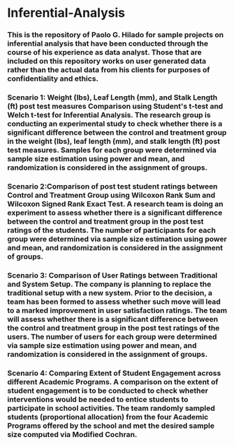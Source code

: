 # Inferential-Analysis
### This is the repository of Paolo G. Hilado for sample projects on inferential analysis that have been conducted through the course of his experience as data analyst. Those that are included on this repository works on user generated data rather than the actual data from his clients for purposes of confidentiality and ethics. 

### Scenario 1: Weight (lbs), Leaf Length (mm), and Stalk Length (ft) post test measures Comparison using Student's t-test and Welch t-test for Inferential Analysis. The research group is conducting an experimental study to check whether there is a significant difference between the control and treatment group in the weight (lbs), leaf length (mm), and stalk length (ft) post test measures. Samples for each group were determined via sample size estimation using power and mean, and randomization is considered in the assignment of groups.

### Scenario 2:Comparison of post test student ratings between Control and Treatment Group using Wilcoxon Rank Sum and Wilcoxon Signed Rank Exact Test. A research team is doing an experiment to assess whether there is a significant difference between the control and treatment group in the post test ratings of the students. The number of participants for each group were determined via sample size estimation using power and mean, and randomization is considered in the assignment of groups.

### Scenario 3: Comparison of User Ratings between Traditional and System Setup. The company is planning to replace the traditional setup with a new system. Prior to the decision, a team has been formed to assess whether such move will lead to a marked improvement in user satisfaction ratings. The team will assess whether there is a significant difference between the control and treatment group in the post test ratings of the users. The number of users for each group were determined via sample size estimation using power and mean, and randomization is considered in the assignment of groups. 

### Scenario 4: Comparing Extent of Student Engagement across different Academic Programs. A comparison on the extent of student engagement is to be conducted to check whether interventions would be needed to entice students to participate in school activities. The team randomly sampled students (proportional allocation) from the four Academic Programs offered by the school and met the desired sample size computed via Modified Cochran. 
